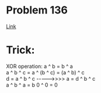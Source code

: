 # Problem 136
[Link](https://leetcode.com/problems/single-number/discuss/43000/Python-different-solutions.)

# Trick:
XOR operation:
a ^ b = b ^ a   
a ^ b ^ c = a ^ (b ^ c) = (a ^ b) ^ c  
d = a ^ b ^ c ----->>>>  a = d ^ b ^ c   
a ^ b ^ a = b
0 ^ 0 = 0

